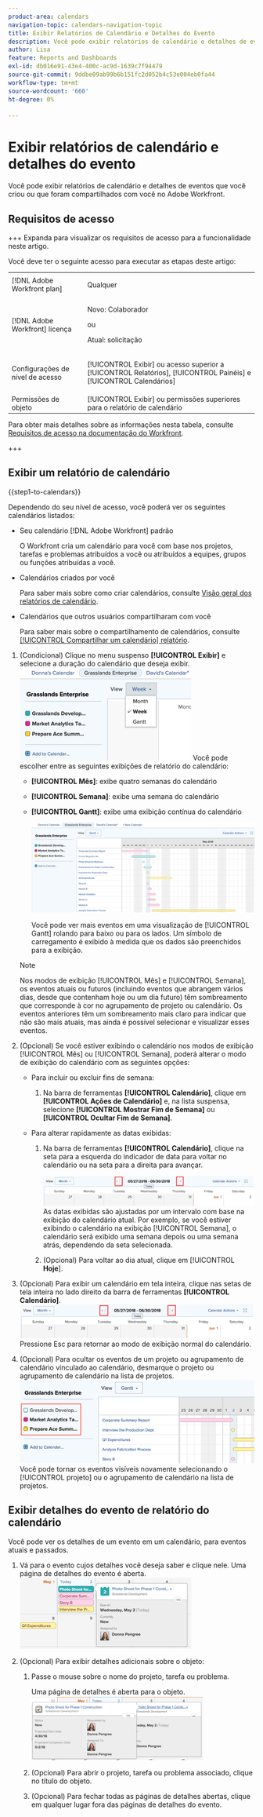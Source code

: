 ```yaml
---
product-area: calendars
navigation-topic: calendars-navigation-topic
title: Exibir Relatórios de Calendário e Detalhes do Evento
description: Você pode exibir relatórios de calendário e detalhes de eventos que você criou ou que foram compartilhados com você no Adobe Workfront.
author: Lisa
feature: Reports and Dashboards
exl-id: db016e91-43e4-400c-ac9d-1639c7f94479
source-git-commit: 9ddbe09ab99b6b151fc2d052b4c53e004eb0fa44
workflow-type: tm+mt
source-wordcount: '660'
ht-degree: 0%

---
```


# Exibir relatórios de calendário e detalhes do evento

Você pode exibir relatórios de calendário e detalhes de eventos que você criou ou que foram compartilhados com você no Adobe Workfront.

## Requisitos de acesso

+++ Expanda para visualizar os requisitos de acesso para a funcionalidade neste artigo.

Você deve ter o seguinte acesso para executar as etapas deste artigo:

<table style="table-layout:auto"> 
 <col> 
 </col> 
 <col> 
 </col> 
 <tbody> 
  <tr> 
   <td role="rowheader">[!DNL Adobe Workfront plan]</td> 
   <td> <p>Qualquer</p> </td> 
  </tr> 
  <tr> 
   <td role="rowheader">[!DNL Adobe Workfront] licença</td> 
   <td><p>Novo: Colaborador</p>
       <p>ou</p>
       <p>Atual: solicitação</p></td> 
  </tr> 
  <tr> 
   <td role="rowheader">Configurações de nível de acesso</td> 
   <td> <p>[!UICONTROL Exibir] ou acesso superior a [!UICONTROL Relatórios], [!UICONTROL Painéis] e [!UICONTROL Calendários]</p></td> 
  </tr> 
  <tr> 
   <td role="rowheader">Permissões de objeto</td> 
   <td>[!UICONTROL Exibir] ou permissões superiores para o relatório de calendário</td> 
  </tr> 
 </tbody> 
</table>

Para obter mais detalhes sobre as informações nesta tabela, consulte [Requisitos de acesso na documentação do Workfront](/help/quicksilver/administration-and-setup/add-users/access-levels-and-object-permissions/access-level-requirements-in-documentation.md).

+++

## Exibir um relatório de calendário

{{step1-to-calendars}}

Dependendo do seu nível de acesso, você poderá ver os seguintes calendários listados:

* Seu calendário [!DNL Adobe Workfront] padrão

  O Workfront cria um calendário para você com base nos projetos, tarefas e problemas atribuídos a você ou atribuídos a equipes, grupos ou funções atribuídas a você.

* Calendários criados por você

  Para saber mais sobre como criar calendários, consulte [Visão geral dos relatórios de calendário](../../../reports-and-dashboards/reports/calendars/calendar-reports-overview.md).

* Calendários que outros usuários compartilharam com você

  Para saber mais sobre o compartilhamento de calendários, consulte [[!UICONTROL Compartilhar um calendário] relatório](../../../reports-and-dashboards/reports/calendars/share-a-calendar-report.md).

1. (Condicional) Clique no menu suspenso **[!UICONTROL Exibir]** e selecione a duração do calendário que deseja exibir.
   ![Duração do calendário](assets/view-menu-calendar-report-350x189.png)
Você pode escolher entre as seguintes exibições de relatório do calendário:

   * **[!UICONTROL Mês]**: exibe quatro semanas do calendário
   * **[!UICONTROL Semana]**: exibe uma semana do calendário
   * **[!UICONTROL Gantt]**: exibe uma exibição contínua do calendário

     ![[!UICONTROL Relatório de calendário de Gantt]](assets/gantt-calendar-report.png)

     Você pode ver mais eventos em uma visualização de [!UICONTROL Gantt] rolando para baixo ou para os lados. Um símbolo de carregamento é exibido à medida que os dados são preenchidos para a exibição.

   >[!NOTE]
   >
   >Nos modos de exibição [!UICONTROL Mês] e [!UICONTROL Semana], os eventos atuais ou futuros (incluindo eventos que abrangem vários dias, desde que contenham hoje ou um dia futuro) têm sombreamento que corresponde à cor no agrupamento de projeto ou calendário. Os eventos anteriores têm um sombreamento mais claro para indicar que não são mais atuais, mas ainda é possível selecionar e visualizar esses eventos.

1. (Opcional) Se você estiver exibindo o calendário nos modos de exibição [!UICONTROL Mês] ou [!UICONTROL Semana], poderá alterar o modo de exibição do calendário com as seguintes opções:

   * Para incluir ou excluir fins de semana:

      1. Na barra de ferramentas **[!UICONTROL Calendário]**, clique em **[!UICONTROL Ações de Calendário]** e, na lista suspensa, selecione **[!UICONTROL Mostrar Fim de Semana]** ou **[!UICONTROL Ocultar Fim de Semana]**.

   * Para alterar rapidamente as datas exibidas:

      1. Na barra de ferramentas **[!UICONTROL Calendário]**, clique na seta para a esquerda do indicador de data para voltar no calendário ou na seta para a direita para avançar.

         ![Clique na seta para alterar a data](assets/click-arrows-to-change-dates-calendar-report.png)\
         As datas exibidas são ajustadas por um intervalo com base na exibição do calendário atual. Por exemplo, se você estiver exibindo o calendário na exibição [!UICONTROL Semana], o calendário será exibido uma semana depois ou uma semana atrás, dependendo da seta selecionada.

      1. (Opcional) Para voltar ao dia atual, clique em [!UICONTROL **Hoje**].


1. (Opcional) Para exibir um calendário em tela inteira, clique nas setas de tela inteira no lado direito da barra de ferramentas **[!UICONTROL Calendário]**.
   ![Clique na seta para alterar a data](assets/click-arrows-to-change-dates-calendar-report.png)\
   Pressione Esc para retornar ao modo de exibição normal do calendário.

1. (Opcional) Para ocultar os eventos de um projeto ou agrupamento de calendário vinculado ao calendário, desmarque o projeto ou agrupamento de calendário na lista de projetos.
   ![Ocultar eventos](assets/hide-events-for-project-or-cal-grouping.png)
Você pode tornar os eventos visíveis novamente selecionando o [!UICONTROL projeto] ou o agrupamento de calendário na lista de projetos.

## Exibir detalhes do evento de relatório do calendário

Você pode ver os detalhes de um evento em um calendário, para eventos atuais e passados.

1. Vá para o evento cujos detalhes você deseja saber e clique nele.
Uma página de detalhes do evento é aberta.
   ![calendar_report_EventDetails.png](assets/calendar-report-eventdetails-350x145.png)

1. (Opcional) Para exibir detalhes adicionais sobre o objeto:

   1. Passe o mouse sobre o nome do projeto, tarefa ou problema.

      Uma página de detalhes é aberta para o objeto.
      ![detalhes_do_objeto_adicional_-_calendar_report.png](assets/additional-object-details---calendar-report-350x131.png)

   1. (Opcional) Para abrir o projeto, tarefa ou problema associado, clique no título do objeto.
   1. (Opcional) Para fechar todas as páginas de detalhes abertas, clique em qualquer lugar fora das páginas de detalhes do evento.
